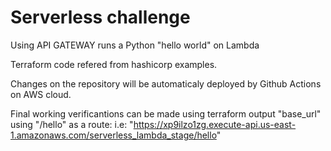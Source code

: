 # Serverless challenge

Using API GATEWAY runs a Python "hello world" on Lambda

Terraform code refered from hashicorp examples.

Changes on the repository will be automaticaly deployed by Github Actions on AWS cloud.

Final working verificantions can be made using terraform output "base_url" using "/hello" as a route:
i.e: "https://xp9ilzo1zg.execute-api.us-east-1.amazonaws.com/serverless_lambda_stage/hello" 